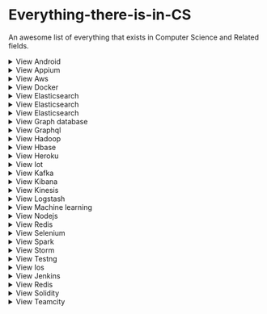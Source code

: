 # Everything-there-is-in-CS
An awesome list of everything that exists in Computer Science and Related fields. 

<details>
<summary>View Android </summary>
<br>Category/Type - <br>OS<br>
<br>Official Documnetation - <br>https://developer.android.com/docs<br>
<br>Best YouTube creators - <br>https://www.youtube.com/channel/UC9M7-jzdU8CVrQo1JwmIdWA<br>https://www.youtube.com/channel/UCB2B0AuQgk6eOMbWR7qiqew<br>https://www.youtube.com/channel/UC58_wzhvJta3hDSPvRLDAqg<br>https://www.youtube.com/channel/UCl6DxakCjDR5AfRwWhWNbMg<br>
<br>Useful Websites - <br>https://www.reddit.com/r/Android/<br>https://www.androidauthority.com/<br>
<br>Dedicated Github page - <br>https://github.com/wasabeef/awesome-android-ui <br> https://github.com/JStumpp/awesome-android <br>https://github.com/wasabeef/awesome-android-libraries<br>
<br>Best Courses - 	<br>https://developer.android.com/courses<br>https://www.codingninjas.com/courses/online-android-Development-kotlin<br>https://www.udemy.com/course/kotlin-android-developer-masterclass/<br>https://www.coursera.org/specializations/advanced-app-android<br>
<br>Ohter Tips / Hacks - <br>https://techbeacon.com/app-dev-testing/how-become-better-android-developer-30-bite-sized-pro-tips<br>https://medium.com/@abangfadli/a-month-full-of-android-development-tips-and-tricks-b98c17627aa<br>https://www.raywenderlich.com/2807578-android-studio-tips-and-tricks<br>
</details>



<details>
<summary>View Appium </summary>
<br>Category/Type - 
<br>Official Documnetation - 
<br>Best YouTube creators - 
<br>Useful Websites - 
<br>Dedicated Github page - 
<br>Best Courses - 
<br>Ohter Tips / Hacks - 
</details>

<details>
<summary>View Aws </summary>
<br>Category/Type - 
<br>Official Documnetation - 
<br>Best YouTube creators - 
<br>Useful Websites - 
<br>Dedicated Github page - 
<br>Best Courses - 
<br>Ohter Tips / Hacks - 
</details>

<details>
<summary>View Docker </summary>
<br>Category/Type - 
<br>Official Documnetation - 
<br>Best YouTube creators - 
<br>Useful Websites - 
<br>Dedicated Github page - 
<br>Best Courses - 
<br>Ohter Tips / Hacks - 
</details>

<details>
<summary>View Elasticsearch </summary>
<br>Category/Type - 
<br>Official Documnetation - 
<br>Best YouTube creators - 
<br>Useful Websites - 
<br>Dedicated Github page - 
<br>Best Courses - 
<br>Ohter Tips / Hacks - 
</details>

<details>
<summary>View Elasticsearch </summary>
<br>Category/Type - 
<br>Official Documnetation - 
<br>Best YouTube creators - 
<br>Useful Websites - 
<br>Dedicated Github page - 
<br>Best Courses - 
<br>Ohter Tips / Hacks - 
</details>

<details>
<summary>View Elasticsearch </summary>
<br>Category/Type - 
<br>Official Documnetation - 
<br>Best YouTube creators - 
<br>Useful Websites - 
<br>Dedicated Github page - 
<br>Best Courses - 
<br>Ohter Tips / Hacks - 
</details>

<details>
<summary>View Graph database </summary>
<br>Category/Type - 
<br>Official Documnetation - 
<br>Best YouTube creators - 
<br>Useful Websites - 
<br>Dedicated Github page - 
<br>Best Courses - 
<br>Ohter Tips / Hacks - 
</details>

<details>
<summary>View Graphql </summary>
<br>Category/Type - 
<br>Official Documnetation - 
<br>Best YouTube creators - 
<br>Useful Websites - 
<br>Dedicated Github page - 
<br>Best Courses - 
<br>Ohter Tips / Hacks - 
</details>

<details>
<summary>View Hadoop </summary>
<br>Category/Type - 
<br>Official Documnetation - 
<br>Best YouTube creators - 
<br>Useful Websites - 
<br>Dedicated Github page - 
<br>Best Courses - 
<br>Ohter Tips / Hacks - 
</details>

<details>
<summary>View Hbase </summary>
<br>Category/Type - 
<br>Official Documnetation - 
<br>Best YouTube creators - 
<br>Useful Websites - 
<br>Dedicated Github page - 
<br>Best Courses - 
<br>Ohter Tips / Hacks - 
</details>

<details>
<summary>View Heroku </summary>
<br>Category/Type - 
<br>Official Documnetation - 
<br>Best YouTube creators - 
<br>Useful Websites - 
<br>Dedicated Github page - 
<br>Best Courses - 
<br>Ohter Tips / Hacks - 
</details>

<details>
<summary>View Iot </summary>
<br>Category/Type - 
<br>Official Documnetation - 
<br>Best YouTube creators - 
<br>Useful Websites - 
<br>Dedicated Github page - 
<br>Best Courses - 
<br>Ohter Tips / Hacks - 
</details>

<details>
<summary>View Kafka </summary>
<br>Category/Type - 
<br>Official Documnetation - 
<br>Best YouTube creators - 
<br>Useful Websites - 
<br>Dedicated Github page - 
<br>Best Courses - 
<br>Ohter Tips / Hacks - 
</details>

<details>
<summary>View Kibana </summary>
<br>Category/Type - 
<br>Official Documnetation - 
<br>Best YouTube creators - 
<br>Useful Websites - 
<br>Dedicated Github page - 
<br>Best Courses - 
<br>Ohter Tips / Hacks - 
</details>

<details>
<summary>View Kinesis </summary>
<br>Category/Type - 
<br>Official Documnetation - 
<br>Best YouTube creators - 
<br>Useful Websites - 
<br>Dedicated Github page - 
<br>Best Courses - 
<br>Ohter Tips / Hacks - 
</details>

<details>
<summary>View Logstash </summary>
<br>Category/Type - 
<br>Official Documnetation - 
<br>Best YouTube creators - 
<br>Useful Websites - 
<br>Dedicated Github page - 
<br>Best Courses - 
<br>Ohter Tips / Hacks - 
</details>

<details>
<summary>View Machine learning </summary>
<br>Category/Type - 
<br>Official Documnetation - 
<br>Best YouTube creators - 
<br>Useful Websites - 
<br>Dedicated Github page - 
<br>Best Courses - 
<br>Ohter Tips / Hacks - 
</details>

<details>
<summary>View Nodejs </summary>
<br>Category/Type - 
<br>Official Documnetation - 
<br>Best YouTube creators - 
<br>Useful Websites - 
<br>Dedicated Github page - 
<br>Best Courses - 
<br>Ohter Tips / Hacks - 
</details>

<details>
<summary>View Redis </summary>
<br>Category/Type - 
<br>Official Documnetation - 
<br>Best YouTube creators - 
<br>Useful Websites - 
<br>Dedicated Github page - 
<br>Best Courses - 
<br>Ohter Tips / Hacks - 
</details>

<details>
<summary>View Selenium </summary>
<br>Category/Type - 
<br>Official Documnetation - 
<br>Best YouTube creators - 
<br>Useful Websites - 
<br>Dedicated Github page - 
<br>Best Courses - 
<br>Ohter Tips / Hacks - 
</details>

<details>
<summary>View Spark </summary>
<br>Category/Type - 
<br>Official Documnetation - 
<br>Best YouTube creators - 
<br>Useful Websites - 
<br>Dedicated Github page - 
<br>Best Courses - 
<br>Ohter Tips / Hacks - 
</details>

<details>
<summary>View Storm </summary>
<br>Category/Type - 
<br>Official Documnetation - 
<br>Best YouTube creators - 
<br>Useful Websites - 
<br>Dedicated Github page - 
<br>Best Courses - 
<br>Ohter Tips / Hacks - 
</details>

<details>
<summary>View Testng </summary>
<br>Category/Type - 
<br>Official Documnetation - 
<br>Best YouTube creators - 
<br>Useful Websites - 
<br>Dedicated Github page - 
<br>Best Courses - 
<br>Ohter Tips / Hacks - 
</details>

<details>
<summary>View Ios </summary>
<br>Category/Type - 
<br>Official Documnetation - 
<br>Best YouTube creators - 
<br>Useful Websites - 
<br>Dedicated Github page - 
<br>Best Courses - 
<br>Ohter Tips / Hacks - 
</details>

<details>
<summary>View Jenkins </summary>
<br>Category/Type - 
<br>Official Documnetation - 
<br>Best YouTube creators - 
<br>Useful Websites - 
<br>Dedicated Github page - 
<br>Best Courses - 
<br>Ohter Tips / Hacks - 
</details>

<details>
<summary>View Redis </summary>
<br>Category/Type - 
<br>Official Documnetation - 
<br>Best YouTube creators - 
<br>Useful Websites - 
<br>Dedicated Github page - 
<br>Best Courses - 
<br>Ohter Tips / Hacks - 
</details>

<details>
<summary>View Solidity </summary>
<br>Category/Type - 
<br>Official Documnetation - 
<br>Best YouTube creators - 
<br>Useful Websites - 
<br>Dedicated Github page - 
<br>Best Courses - 
<br>Ohter Tips / Hacks - 
</details>

<details>
<summary>View Teamcity </summary>
<br>Category/Type - 
<br>Official Documnetation - 
<br>Best YouTube creators - 
<br>Useful Websites - 
<br>Dedicated Github page - 
<br>Best Courses - 
<br>Ohter Tips / Hacks - 
</details>